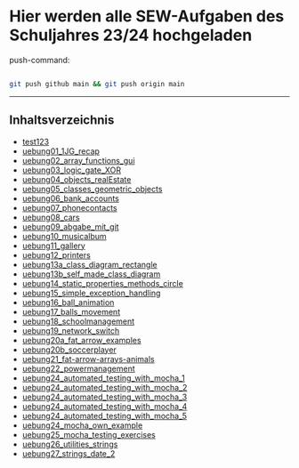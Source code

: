 # Hier werden alle SEW-Aufgaben des Schuljahres 23/24 hochgeladen

push-command:

```bash

git push github main && git push origin main

```

---

## Inhaltsverzeichnis

- [test123](test123)
- [uebung01_1JG_recap](uebung01_1JG_recap)
- [uebung02_array_functions_gui](uebung02_array_functions_gui)
- [uebung03_logic_gate_XOR](uebung03_logic_gate_XOR)
- [uebung04_objects_realEstate](uebung04_objects_realEstate)
- [uebung05_classes_geometric_objects](uebung05_classes_geometric_objects)
- [uebung06_bank_accounts](uebung06_bank_accounts)
- [uebung07_phonecontacts](uebung07_phonecontacts)
- [uebung08_cars](uebung08_cars)
- [uebung09_abgabe_mit_git](uebung09_abgabe_mit_git)
- [uebung10_musicalbum](uebung10_musicalbum)
- [uebung11_gallery](uebung11_gallery)
- [uebung12_printers](uebung12_printers)
- [uebung13a_class_diagram_rectangle](uebung13a_class_diagram_rectangle)
- [uebung13b_self_made_class_diagram](uebung13b_self_made_class_diagram)
- [uebung14_static_properties_methods_circle](uebung14_static_properties_methods_circle)
- [uebung15_simple_exception_handling](uebung15_simple_exception_handling)
- [uebung16_ball_animation](uebung16_ball_animation)
- [uebung17_balls_movement](uebung17_balls_movement)
- [uebung18_schoolmanagement](uebung18_schoolmanagement)
- [uebung19_network_switch](uebung19_network_switch)
- [uebung20a_fat_arrow_examples](uebung20a_fat_arrow_examples)
- [uebung20b_soccerplayer](uebung20b_soccerplayer)
- [uebung21_fat-arrow-arrays-animals](uebung21_fat-arrow-arrays-animals)
- [uebung22_powermanagement](uebung22_powermanagement)
- [uebung24_automated_testing_with_mocha_1](uebung24_automated_testing_with_mocha_1)
- [uebung24_automated_testing_with_mocha_2](uebung24_automated_testing_with_mocha_2)
- [uebung24_automated_testing_with_mocha_3](uebung24_automated_testing_with_mocha_3)
- [uebung24_automated_testing_with_mocha_4](uebung24_automated_testing_with_mocha_4)
- [uebung24_automated_testing_with_mocha_5](uebung24_automated_testing_with_mocha_5)
- [uebung24_mocha_own_example](uebung24_mocha_own_example)
- [uebung25_mocha_testing_exercises](uebung25_mocha_testing_exercises)
- [uebung26_utilities_strings](uebung26_utilities_strings)
- [uebung27_strings_date_2](uebung27_strings_date_2)
